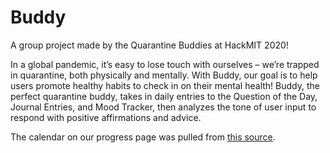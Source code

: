 # Buddy

A group project made by the Quarantine Buddies at HackMIT 2020!

In a global pandemic, it’s easy to lose touch with ourselves – we’re trapped in quarantine, both physically and mentally. With Buddy, our goal is to help users promote healthy habits to check in on their mental health! Buddy, the perfect quarantine buddy, takes in daily entries to the Question of the Day, Journal Entries, and Mood Tracker, then analyzes the tone of user input to respond with positive affirmations and advice.

The calendar on our progress page was pulled from [this source](https://www.creative-tim.com/product/full-calendar#).

